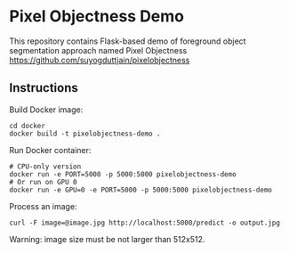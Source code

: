 # Pixel Objectness Demo
This repository contains Flask-based demo of foreground object segmentation approach named Pixel Objectness
https://github.com/suyogduttjain/pixelobjectness
## Instructions
Build Docker image:
```
cd docker
docker build -t pixelobjectness-demo .
```
Run Docker container:
```
# CPU-only version
docker run -e PORT=5000 -p 5000:5000 pixelobjectness-demo
# Or run on GPU 0
docker run -e GPU=0 -e PORT=5000 -p 5000:5000 pixelobjectness-demo
```
Process an image:
```
curl -F image=@image.jpg http://localhost:5000/predict -o output.jpg
```
Warning: image size must be not larger than 512x512.
